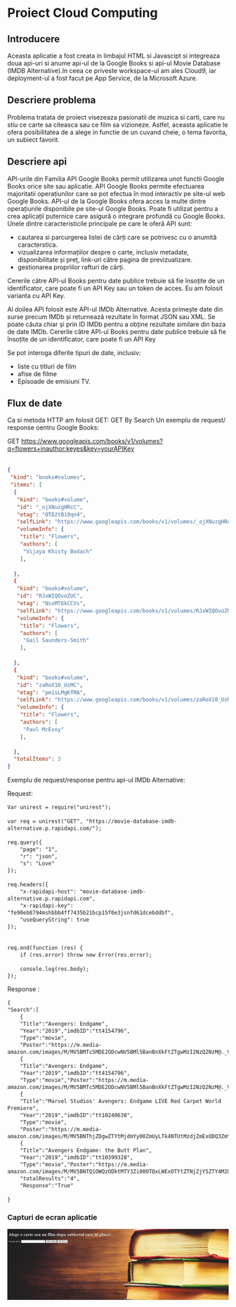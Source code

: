 # Proiect Cloud Computing
## Introducere
Aceasta aplicatie a fost creata in limbajul HTML si Javascipt si integreaza doua api-uri si anume api-ul de la Google Books si api-ul Movie Database (IMDB Alternative).In ceea ce priveste workspace-ul am ales Cloud9, iar deployment-ul a fost facut pe App Service, de la Microsoft Azure.
## Descriere problema
Problema tratata de proiect visezeaza pasionatii de muzica si carti, care nu stiu ce carte sa citeasca sau ce film sa vizioneze. Astfel, aceasta aplicatie le ofera posibilitatea de a alege in functie de un cuvand cheie, o tema favorita, un subiect favorit.
## Descriere api 
API-urile din Familia API Google Books  permit utilizarea unot functii Google Books orice site sau aplicatie.  API Google Books permite efectuarea majoritatii operațiunilor care se pot efectua în mod interactiv pe site-ul web Google Books.
API-ul de la Google Books ofera acces la multe dintre operațiunile disponibile pe site-ul Google Books. Poate fi utilizat pentru a crea aplicații puternice care asigură o integrare profundă cu Google Books. 
Unele dintre caracteristicile principale pe care le oferă API sunt:

- cautarea si parcurgerea listei de cărți care se potrivesc cu o anumită caracterstica.
- vizualizarea informațiilor despre o carte, inclusiv metadate, disponibilitate și preț, link-uri către pagina de previzualizare.
- gestionarea propriilor rafturi de cărți.

Cererile către API-ul Books pentru date publice trebuie să fie însoțite de un identificator, care poate fi un API Key sau un token de acces. Eu am folosit varianta cu API Key.

Al doilea API folosit este  API-ul IMDb Alternative. Acesta primește date din surse precum IMDb și returnează rezultate în format JSON sau XML. Se poate căuta chiar și prin ID IMDb pentru a obține rezultate similare din baza de date IMDb.
Cererile către API-ul Books pentru date publice trebuie să fie însoțite de un identificator, care poate fi un API Key 

Se pot interoga diferite tipuri de date, inclusiv:

- liste cu titluri de film
- afise de filme
- Episoade de emisiuni TV.


## Flux de date
Ca si metoda HTTP am folosit GET: GET By Search
Un exemplu de request/ response oentru Google Books:

GET https://www.googleapis.com/books/v1/volumes?q=flowers+inauthor:keyes&key=yourAPIKey

```json 

{
 "kind": "books#volumes",
 "items": [
  {
   "kind": "books#volume",
   "id": "_ojXNuzgHRcC",
   "etag": "OTD2tB19qn4",
   "selfLink": "https://www.googleapis.com/books/v1/volumes/_ojXNuzgHRcC",
   "volumeInfo": {
    "title": "Flowers",
    "authors": [
     "Vijaya Khisty Bodach"
    ],
  
  },
  {
   "kind": "books#volume",
   "id": "RJxWIQOvoZUC",
   "etag": "NsxMT6kCCVs",
   "selfLink": "https://www.googleapis.com/books/v1/volumes/RJxWIQOvoZUC",
   "volumeInfo": {
    "title": "Flowers",
    "authors": [
     "Gail Saunders-Smith"
    ],
    
  },
  {
   "kind": "books#volume",
   "id": "zaRoX10_UsMC",
   "etag": "pm1sLMgKfMA",
   "selfLink": "https://www.googleapis.com/books/v1/volumes/zaRoX10_UsMC",
   "volumeInfo": {
    "title": "Flowers",
    "authors": [
     "Paul McEvoy"
    ],
   
  },
  "totalItems": 3
}
```
Exemplu de request/response pentru api-ul IMDb Alternative:

Request:
```
Var unirest = require("unirest");

var req = unirest("GET", "https://movie-database-imdb-alternative.p.rapidapi.com/");

req.query({
	"page": "1",
	"r": "json",
	"s": "Love"
});

req.headers({
	"x-rapidapi-host": "movie-database-imdb-alternative.p.rapidapi.com",
	"x-rapidapi-key": "fe90eb8794mshbbb4ff7435b21bcp15f0e3jsnfd61dcebddbf",
	"useQueryString": true
});


req.end(function (res) {
	if (res.error) throw new Error(res.error);

	console.log(res.body);
});
```
Response :
```
{
"Search":[
    {
    "Title":"Avengers: Endgame",
    "Year":"2019","imdbID":"tt4154796",
    "Type":"movie",
    "Poster":"https://m.media-amazon.com/images/M/MV5BMTc5MDE2ODcwNV5BMl5BanBnXkFtZTgwMzI2NzQ2NzM@._V1_SX300.jpg"},
    {
    "Title":"Avengers: Endgame",
    "Year":"2019","imdbID":"tt4154796",
    "Type":"movie","Poster":"https://m.media-amazon.com/images/M/MV5BMTc5MDE2ODcwNV5BMl5BanBnXkFtZTgwMzI2NzQ2NzM@._V1_SX300.jpg"},
    {
    "Title":"Marvel Studios' Avengers: Endgame LIVE Red Carpet World Premiere",
    "Year":"2019","imdbID":"tt10240638",
    "Type":"movie",
    "Poster":"https://m.media-amazon.com/images/M/MV5BNThjZDgwZTYtMjdmYy00ZmUyLTk4NTUtMzdjZmExODQ3ZmY4XkEyXkFqcGdeQXVyMjkzMDgyNTg@._V1_SX300.jpg"},
    {
    "Title":"Avengers Endgame: the Butt Plan",
    "Year":"2019","imdbID":"tt10399328",
    "Type":"movie","Poster":"https://m.media-amazon.com/images/M/MV5BNTQ1OWQzODktMTY3Zi00OTQxLWExOTYtZTNjZjY5ZTY4M2UyXkEyXkFqcGdeQXVyMTAzMzk0NjAy._V1_SX300.jpg"}],
    "totalResults":"4",
    "Response":"True"
 
}
```
### Capturi de ecran aplicatie 
![Pagina Start](pagStart.JPG)

